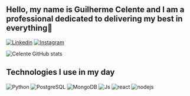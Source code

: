 ## Hello, my name is Guilherme Celente and I am a professional dedicated to delivering my best in everything👋

[![Linkedin](https://img.shields.io/badge/LinkedIn-0077B5?style=for-the-badge&logo=linkedin&logoColor=white)]((https://www.linkedin.com/in/guilherme-celente-7105ba2bb/))
[![Instagram](https://img.shields.io/badge/Instagram-E4405F?style=for-the-badge&logo=instagram&logoColor=white)](https://www.instagram.com/celenteguilherme/)

![Celente GitHub stats](https://github-readme-stats.vercel.app/api?username=g-celente&show_icons=true&theme=radical)

## Technologies I use in my day

<div style="display: inline_block">
  <img align="center" alt="Python" src="https://img.shields.io/badge/Python-3776AB?style=for-the-badge&logo=python&logoColor=white" />
  <img align="center" alt="PostgreSQL" src="https://img.shields.io/badge/PostgreSQL-00000F?style=for-the-badge&logo=PostgreSQL&logoColor=white" />
  <img align="center" alt="MongoDB" src="https://img.shields.io/badge/MongoDB-4EA94B?style=for-the-badge&logo=mongodb&logoColor=white" />
  <img align="center" alt="Js" src="https://img.shields.io/badge/JavaScript-F7DF1E?style=for-the-badge&logo=javascript&logoColor=black" />
  <img align="center" alt="react" src="https://img.shields.io/badge/React-20232A?style=for-the-badge&logo=react&logoColor=61DAFB" />
  <img align="center" alt="nodejs" src="https://img.shields.io/badge/Node.js-43853D?style=for-the-badge&logo=node.js&logoColor=white" />
</div><br/>
